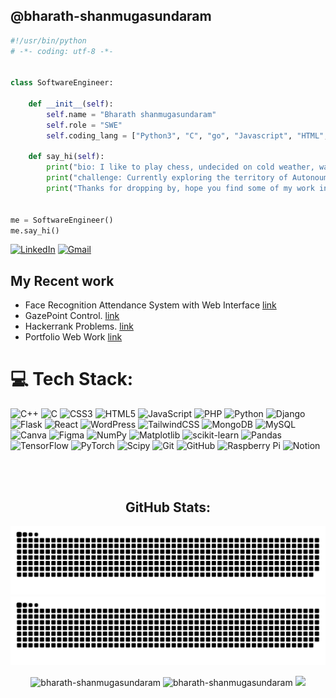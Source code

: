 ## @bharath-shanmugasundaram

```python
#!/usr/bin/python
# -*- coding: utf-8 -*-


class SoftwareEngineer:

    def __init__(self):
        self.name = "Bharath shanmugasundaram"
        self.role = "SWE"
        self.coding_lang = ["Python3", "C", "go", "Javascript", "HTML","CSS"]

    def say_hi(self):
        print("bio: I like to play chess, undecided on cold weather, wait wrong site... I'm a Computer Vision engineer.")
        print("challenge: Currently exploring the territory of Autonoums vehicle System and ai.")
        print("Thanks for dropping by, hope you find some of my work interesting.")


me = SoftwareEngineer()
me.say_hi()
```
[![LinkedIn](https://img.shields.io/badge/-LinkedIn-blue?style=social&logo=linkedin&link=https://www.linkedin.com/in/bharath-s88/)](https://www.linkedin.com/in/bharath-s88/)
[![Gmail](https://img.shields.io/badge/-Gmail-red?style=social&logo=gmail&link=mailto:sb88harath8@gmail.com)](mailto:sb88harath8@gmail.com)

## My Recent work

- Face Recognition Attendance System with Web Interface [link](https://github.com/bharath-shanmugasundaram/Face-Recognition-Attendance-System-with-Web-Interface)
- GazePoint Control. [link](https://github.com/bharath-shanmugasundaram/GazePoint-Control)
- Hackerrank Problems. [link](https://github.com/bharath-shanmugasundaram/Python-Hackerrank-problem)
- Portfolio Web Work [link](https://github.com/bharath-shanmugasundaram/Web-projects)

# 💻 Tech Stack:
![C++](https://img.shields.io/badge/c++-%2300599C.svg?style=for-the-badge&logo=c%2B%2B&logoColor=white) ![C](https://img.shields.io/badge/c-%2300599C.svg?style=for-the-badge&logo=c&logoColor=white) ![CSS3](https://img.shields.io/badge/css3-%231572B6.svg?style=for-the-badge&logo=css3&logoColor=white) ![HTML5](https://img.shields.io/badge/html5-%23E34F26.svg?style=for-the-badge&logo=html5&logoColor=white) ![JavaScript](https://img.shields.io/badge/javascript-%23323330.svg?style=for-the-badge&logo=javascript&logoColor=%23F7DF1E) ![PHP](https://img.shields.io/badge/php-%23777BB4.svg?style=for-the-badge&logo=php&logoColor=white) ![Python](https://img.shields.io/badge/python-3670A0?style=for-the-badge&logo=python&logoColor=ffdd54) ![Django](https://img.shields.io/badge/django-%23092E20.svg?style=for-the-badge&logo=django&logoColor=white) ![Flask](https://img.shields.io/badge/flask-%23000.svg?style=for-the-badge&logo=flask&logoColor=white) ![React](https://img.shields.io/badge/react-%2320232a.svg?style=for-the-badge&logo=react&logoColor=%2361DAFB) ![WordPress](https://img.shields.io/badge/WordPress-%23117AC9.svg?style=for-the-badge&logo=WordPress&logoColor=white) ![TailwindCSS](https://img.shields.io/badge/tailwindcss-%2338B2AC.svg?style=for-the-badge&logo=tailwind-css&logoColor=white) ![MongoDB](https://img.shields.io/badge/MongoDB-%234ea94b.svg?style=for-the-badge&logo=mongodb&logoColor=white) ![MySQL](https://img.shields.io/badge/mysql-4479A1.svg?style=for-the-badge&logo=mysql&logoColor=white) ![Canva](https://img.shields.io/badge/Canva-%2300C4CC.svg?style=for-the-badge&logo=Canva&logoColor=white) ![Figma](https://img.shields.io/badge/figma-%23F24E1E.svg?style=for-the-badge&logo=figma&logoColor=white) ![NumPy](https://img.shields.io/badge/numpy-%23013243.svg?style=for-the-badge&logo=numpy&logoColor=white) ![Matplotlib](https://img.shields.io/badge/Matplotlib-%23ffffff.svg?style=for-the-badge&logo=Matplotlib&logoColor=black) ![scikit-learn](https://img.shields.io/badge/scikit--learn-%23F7931E.svg?style=for-the-badge&logo=scikit-learn&logoColor=white) ![Pandas](https://img.shields.io/badge/pandas-%23150458.svg?style=for-the-badge&logo=pandas&logoColor=white) ![TensorFlow](https://img.shields.io/badge/TensorFlow-%23FF6F00.svg?style=for-the-badge&logo=TensorFlow&logoColor=white) ![PyTorch](https://img.shields.io/badge/PyTorch-%23EE4C2C.svg?style=for-the-badge&logo=PyTorch&logoColor=white) ![Scipy](https://img.shields.io/badge/SciPy-%230C55A5.svg?style=for-the-badge&logo=scipy&logoColor=%white) ![Git](https://img.shields.io/badge/git-%23F05033.svg?style=for-the-badge&logo=git&logoColor=white) ![GitHub](https://img.shields.io/badge/github-%23121011.svg?style=for-the-badge&logo=github&logoColor=white) ![Raspberry Pi](https://img.shields.io/badge/-RaspberryPi-C51A4A?style=for-the-badge&logo=Raspberry-Pi) ![Notion](https://img.shields.io/badge/Notion-%23000000.svg?style=for-the-badge&logo=notion&logoColor=white)
<br />
<br />

<br />

<h2 align="center">GitHub Stats:</h3>
<div align="center">

![github contribution grid snake animation](https://raw.githubusercontent.com/Ankit404butfound/Ankit404butfound/output/github-contribution-grid-snake-dark.svg#gh-dark-mode-only)
![github contribution grid snake animation](https://raw.githubusercontent.com/Ankit404butfound/Ankit404butfound/output/github-contribution-grid-snake.svg#gh-light-mode-only)


<img src="https://github-readme-stats.vercel.app/api/top-langs?username=bharath-shanmugasundaram&layout=compact&include_all_commits=true&count_private=true&show_icons=true&line_height=20&title_color=7A7ADB&icon_color=2234AE&text_color=D3D3D3&bg_color=0,000000,130F40" alt="bharath-shanmugasundaram" />

<img src="https://github-readme-stats.vercel.app/api?username=bharath-shanmugasundaram&show_icons=true&line_height=20&title_color=7A7ADB&icon_color=2234AE&text_color=D3D3D3&bg_color=0,000000,130F40&include_all_commits=true&count_private=true" alt="bharath-shanmugasundaram" />

<img src="https://github-readme-streak-stats.herokuapp.com/?user=bharath-shanmugasundaram&border=D3D3D3&sideNums=7A7ADB&background=130F40&stroke=6842DB&currStreakNum=7A7ADB&ring=5B3CDD&fire=D3D351&currStreakLabel=D3D3D3&sideLabels=D3D3D3&dates=A3A3A3" />

<!-- <a href="https://github.com/ashutosh00710/github-readme-activity-graph"><img alt="Ankit's Activity Graph" src="https://activity-graph.herokuapp.com/graph?username=ankit404butfound&bg_color=130F40&color=7a7adb&line=2234ae&point=FFFFFF" /></a> -->

</div>
